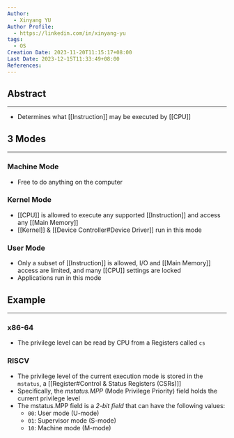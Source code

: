 ```yaml
---
Author:
  - Xinyang YU
Author Profile:
  - https://linkedin.com/in/xinyang-yu
tags:
  - OS
Creation Date: 2023-11-20T11:15:17+08:00
Last Date: 2023-12-15T11:33:49+08:00
References: 
---
```

## Abstract
---
- Determines what [[Instruction]] may be executed by [[CPU]]

## 3 Modes
---
### Machine Mode
- Free to do anything on the computer

### Kernel Mode
- [[CPU]] is allowed to execute any supported [[Instruction]] and access any [[Main Memory]]
- [[Kernel]] & [[Device Controller#Device Driver]] run in this mode
### User Mode
- Only a subset of [[Instruction]] is allowed, I/O and [[Main Memory]] access are limited, and many [[CPU]] settings are locked
- Applications run in this mode


## Example
---
### x86-64
- The privilege level can be read by CPU from a Registers called `cs`
### RISCV
- The privilege level of the current execution mode is stored in the `mstatus`, a [[Register#Control & Status Registers (CSRs)]]
- Specifically, the *mstatus.MPP* (Mode Privilege Priority) field holds the current privilege level
- The mstatus.MPP field is a *2-bit field* that can have the following values:
	- `00`: User mode (U-mode)
	- `01`: Supervisor mode (S-mode)
	- `10`: Machine mode (M-mode)